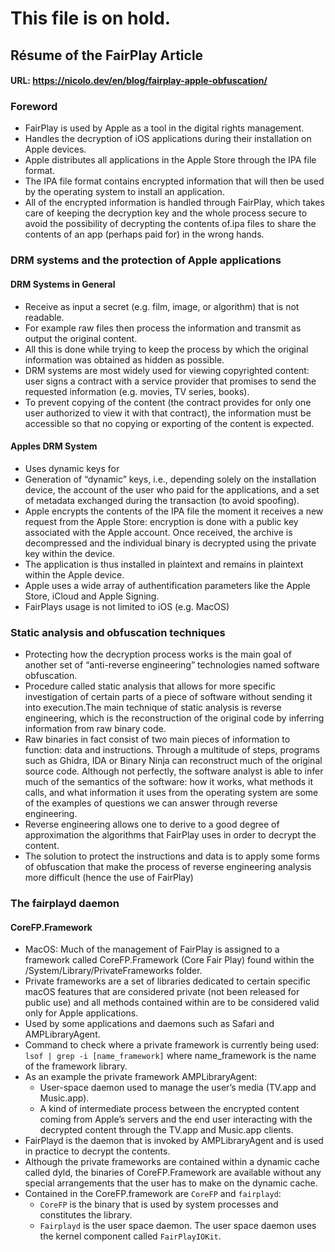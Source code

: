 # This file is on hold.

## Résume of the FairPlay Article
#### URL: https://nicolo.dev/en/blog/fairplay-apple-obfuscation/

### Foreword
- FairPlay is used by Apple as a tool in the digital rights management.
- Handles the decryption of iOS applications during their installation on Apple devices.
- Apple distributes all applications in the Apple Store through the IPA file format.
- The IPA file format contains encrypted information that will then be used by the operating system to install an application.
- All of the encrypted information is handled through FairPlay, which takes care of keeping the decryption key and the whole process secure to avoid the possibility of decrypting the contents of.ipa files to share the contents of an app (perhaps paid for) in the wrong hands.


### DRM systems and the protection of Apple applications
#### DRM Systems in General
- Receive as input a secret (e.g. film, image, or algorithm) that is not readable.
- For example raw files then process the information and transmit as output the original content.
- All this is done while trying to keep the process by which the original information was obtained as hidden as possible.
- DRM systems are most widely used for viewing copyrighted content: user signs a contract with a service provider that promises to send the requested information (e.g. movies, TV series, books).
- To prevent copying of the content (the contract provides for only one user authorized to view it with that contract), the information must be accessible so that no copying or exporting of the content is expected.
#### Apples DRM System
- Uses dynamic keys for
- Generation of “dynamic” keys, i.e., depending solely on the installation device, the account of the user who paid for the applications, and a set of metadata exchanged during the transaction (to avoid spoofing).
- Apple encrypts the contents of the IPA file the moment it receives a new request from the Apple Store: encryption is done with a public key associated with the Apple account. Once received, the archive is decompressed and the individual binary is decrypted using the private key within the device.
- The application is thus installed in plaintext and remains in plaintext within the Apple device.
- Apple uses a wide array of authentification parameters like the Apple Store, iCloud and Apple Signing.
- FairPlays usage is not limited to iOS (e.g. MacOS)

### Static analysis and obfuscation techniques
- Protecting how the decryption process works is the main goal of another set of “anti-reverse engineering” technologies named software obfuscation.
- Procedure called static analysis that allows for more specific investigation of certain parts of a piece of software without sending it into execution.The main technique of static analysis is reverse engineering, which is the reconstruction of the original code by inferring information from raw binary code.
- Raw binaries in fact consist of two main pieces of information to function: data and instructions. Through a multitude of steps, programs such as Ghidra, IDA or Binary Ninja can reconstruct much of the original source code. Although not perfectly, the software analyst is able to infer much of the semantics of the software: how it works, what methods it calls, and what information it uses from the operating system are some of the examples of questions we can answer through reverse engineering.
- Reverse engineering allows one to derive to a good degree of approximation the algorithms that FairPlay uses in order to decrypt the content.
- The solution to protect the instructions and data is to apply some forms of obfuscation that make the process of reverse engineering analysis more difficult (hence the use of FairPlay)

### The fairplayd daemon
#### CoreFP.Framework
- MacOS: Much of the management of FairPlay is assigned to a framework called CoreFP.Framework (Core Fair Play) found within the /System/Library/PrivateFrameworks folder.
- Private frameworks are a set of libraries dedicated to certain specific macOS features that are considered private (not been released for public use) and all methods contained within are to be considered valid only for Apple applications.
- Used by some applications and daemons such as Safari and AMPLibraryAgent.
- Command to check where a private framework is currently being used: `lsof | grep -i [name_framework]` where name_framework is the name of the framework library.
- As an example the private framework AMPLibraryAgent:
  - User-space daemon used to manage the user’s media (TV.app and Music.app).
  - A kind of intermediate process between the encrypted content coming from Apple’s servers and the end user interacting with the decrypted content through the TV.app and Music.app clients.
- FairPlayd is the daemon that is invoked by AMPLibraryAgent and is used in practice to decrypt the contents.
- Although the private frameworks are contained within a dynamic cache called dyld, the binaries of CoreFP.Framework are available without any special arrangements that the user has to make on the dynamic cache.
- Contained in the CoreFP.framework are `CoreFP` and `fairplayd`:
  - `CoreFP` is the binary that is used by system processes and constitutes the library.
  - `Fairplayd` is the user space daemon. The user space daemon uses the kernel component called `FairPlayIOKit`.
